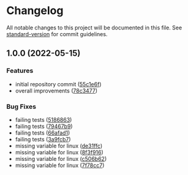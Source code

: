 # Changelog

All notable changes to this project will be documented in this file. See [standard-version](https://github.com/conventional-changelog/standard-version) for commit guidelines.

## 1.0.0 (2022-05-15)


### Features

* initial repository commit ([55c1e6f](https://github.com/wayofdev/ansible-role-dotfiles/commit/55c1e6f69484573887b7c504bba0636b55cb6cfe))
* overall improvements ([78c3477](https://github.com/wayofdev/ansible-role-dotfiles/commit/78c3477426152324fe0f5df3ffd5cf297152522b))


### Bug Fixes

* failing tests ([5186863](https://github.com/wayofdev/ansible-role-dotfiles/commit/5186863a29421c0b63c05b430024575c1002915c))
* failing tests ([79467b9](https://github.com/wayofdev/ansible-role-dotfiles/commit/79467b922a1c8515a7695f5ab3fcf3db48632593))
* failing tests ([66afad1](https://github.com/wayofdev/ansible-role-dotfiles/commit/66afad19549718eb07000c797b0aeb4c6ca9bc9b))
* failing tests ([3a9fcb7](https://github.com/wayofdev/ansible-role-dotfiles/commit/3a9fcb7d01e8de5003fe4ff8b91bd7a0d65c35ef))
* missing variable for linux ([de31ffc](https://github.com/wayofdev/ansible-role-dotfiles/commit/de31ffc265eeab408bd76fd17a0f4d3c964fc4ad))
* missing variable for linux ([8f3f916](https://github.com/wayofdev/ansible-role-dotfiles/commit/8f3f916b6f476e32cef9ad29ba7154bec7953b58))
* missing variable for linux ([c506b62](https://github.com/wayofdev/ansible-role-dotfiles/commit/c506b629aad1de6127cc4cd6373d6fb68f0d2d27))
* missing variable for linux ([7f78cc7](https://github.com/wayofdev/ansible-role-dotfiles/commit/7f78cc757544ad32a35043e0dcc8acaf740b590a))
